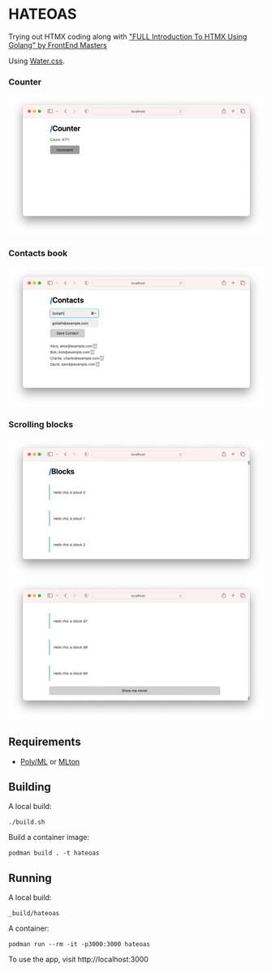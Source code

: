# HATEOAS

Trying out HTMX coding along with ["FULL Introduction To HTMX Using Golang" by FrontEnd Masters](https://www.youtube.com/watch?v=x7v6SNIgJpE)

Using [Water.css](https://watercss.kognise.dev).

### Counter
![counter example screenshot](counter.png)

### Contacts book
![contacts example screenshot](contacts.png)

### Scrolling blocks
![blocks example start screenshot](blocks.start.png)
![blocks example end screenshot](blocks.end.png)

## Requirements

* [Poly/ML] or [MLton]

[Poly/ML]: https://www.polyml.org
[MLton]: http://mlton.org

## Building

A local build:
```
./build.sh
```

Build a container image:
```
podman build . -t hateoas
```

## Running

A local build:
```
_build/hateoas
```

A container:
```
podman run --rm -it -p3000:3000 hateoas
```

To use the app, visit http://localhost:3000
